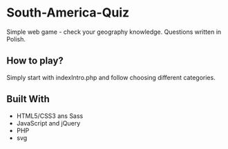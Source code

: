 # South-America-Quiz
Simple web game - check your geography knowledge.
Questions written in Polish.

## How to play?
Simply start with indexIntro.php and follow choosing different categories.

## Built With

* HTML5/CSS3 ans Sass
* JavaScript and jQuery
* PHP
* svg
